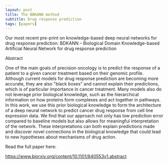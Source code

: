 ```yaml
---
layout: post
title: The BDKANN method
subtitle: Drug response prediction  
tags: [papers]
---
```

Our most recent pre-print on knowledge-based deep neural networks for drug response prediction: BDKANN – Biological Domain Knowledge-based Artificial Neural Network for drug response prediction

Abstract

One of the main goals of precision oncology is to predict the response of a patient to a given cancer treatment based on their genomic profile. Although current models for drug response prediction are becoming more accurate, they are also "black boxes" and cannot explain their predictions, which is of particular importance in cancer treatment. Many models also do not leverage prior biological knowledge, such as the hierarchical information on how proteins form complexes and act together in pathways. In this work, we use this prior biological knowledge to form the architecture of a deep neural network to predict cancer drug response from cell line expression data. We find that our approach not only has low prediction error compared to baseline models but also allows for meaningful interpretation of the network. These interpretations can both explain predictions made and discover novel connections in the biological knowledge that could lead to new hypotheses about mechanisms of drug action.

Read the full paper here: 

https://www.biorxiv.org/content/10.1101/840553v1.abstract
